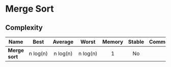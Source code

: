 # Merge Sort

## Complexity

| Name                  | Best            | Average             | Worst               | Memory    | Stable    | Comments  |
| --------------------- | :-------------: | :-----------------: | :-----------------: | :-------: | :-------: | :-------- |
| **Merge sort**    | n&nbsp;log(n)   | n&nbsp;log(n)      | n&nbsp;log(n)      | 1         | No        |           |